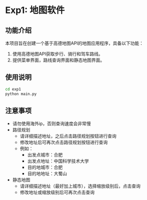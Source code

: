 # Exp1: 地图软件

## 功能介绍

本项目旨在创建一个基于高德地图API的地图应用程序，具备以下功能：<br/>
1. 使用高德地图API获取步行、骑行和驾车路线。<br/>
2. 提供菜单界面，路线查询界面和静态地图界面。<br/>

## 使用说明
```cmd
cd exp1
python main.py
```

## 注意事项
* 请勿使用海外ip，否则查询速度会非常慢
* 路径规划
  * 请详细描述地址，之后点击路径规划按钮进行查询
  * 修改地址后可再次点击路径规划按钮进行查询
  * 例如：
    * 出发点城市：合肥
    * 出发点地址：中国科学技术大学
    * 目的地城市：合肥
    * 目的地地址：大蜀山
* 静态地图
  * 请详细描述地址（最好加上城市），选择缩放级别后，点击查询
  * 修改地址或缩放级别后可再次点击查询
